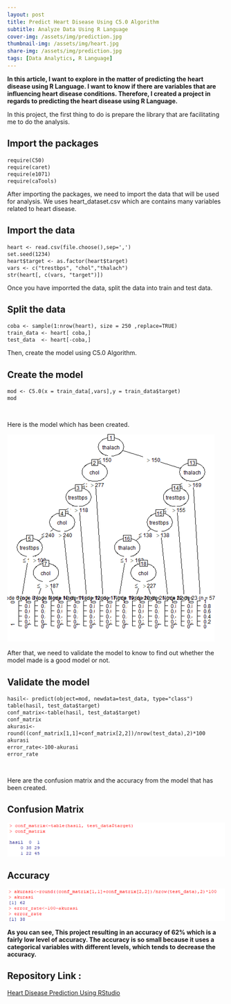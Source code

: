 ```yaml
---
layout: post
title: Predict Heart Disease Using C5.0 Algorithm
subtitle: Analyze Data Using R Language
cover-img: /assets/img/prediction.jpg
thumbnail-img: /assets/img/heart.jpg
share-img: /assets/img/prediction.jpg
tags: [Data Analytics, R Language]
---
```


**In this article, I want to explore in the matter of predicting the heart disease using R Language. I want to know if there are variables 
that are influencing heart disease conditions.  Therefore, I created a project in regards to predicting the heart disease using R Language.**

In this project, the first thing to do is prepare the library that are facilitating me to do the analysis.

## Import the packages

~~~
require(C50)
require(caret)
require(e1071)
require(caTools)
~~~

After importing the packages, we need to import the data that will be used for analysis. We uses heart_dataset.csv which are contains many variables related to heart disease.

## Import the data

~~~
heart <- read.csv(file.choose(),sep=',')
set.seed(1234)
heart$target <- as.factor(heart$target)
vars <- c("trestbps", "chol","thalach")
str(heart[, c(vars, "target")])
~~~

Once you have imporrted the data, split the data into train and test data.

## Split the data

~~~
coba <- sample(1:nrow(heart), size = 250 ,replace=TRUE)
train_data <- heart[ coba,]
test_data  <- heart[-coba,]
~~~

Then, create the model using C5.0 Algorithm.

## Create the model

~~~
mod <- C5.0(x = train_data[,vars],y = train_data$target)
mod
~~~

<br />

Here is the model which has been created. 

![Model](https://github.com/alvianpratama00/portfolio/blob/master/assets/img/model_R.png?raw=true)



After that, we need to validate the model to know to find out whether the model made is a good model or not.

## Validate the model

~~~
hasil<- predict(object=mod, newdata=test_data, type="class")
table(hasil, test_data$target)
conf_matrix<-table(hasil, test_data$target)
conf_matrix
akurasi<-round((conf_matrix[1,1]+conf_matrix[2,2])/nrow(test_data),2)*100
akurasi
error_rate<-100-akurasi
error_rate
~~~

<br />

Here are the confusion matrix and the accuracy from the model that has been created.

## Confusion Matrix

![ConfusionMatrix](https://github.com/alvianpratama00/portfolio/blob/master/assets/img/ConfMatrix.png?raw=true)

## Accuracy

![Accuracy](https://github.com/alvianpratama00/portfolio/blob/master/assets/img/Accuracy.png?raw=true)

**As you can see, This project resulting in an accuracy of 62% which is a fairly low level of accuracy. The accuracy is so small because it uses a categorical variables
with different levels, which tends to decrease the accuracy.**

## Repository Link : 
[Heart Disease Prediction Using RStudio](https://github.com/alvianpratama00/HeartDiseasePrediction_UsingRStudio)

